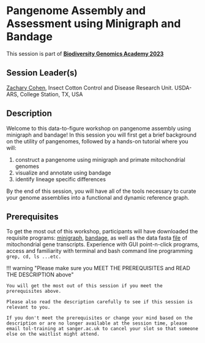 # Pangenome Assembly and Assessment using Minigraph and Bandage

This session is part of [**Biodiversity Genomics Academy 2023**](https://BGA23.org)

## Session Leader(s)

[Zachary Cohen](https://scholar.google.com/citations?user=kAFYGD4AAAAJ&hl=), Insect Cotton Control and Disease Research Unit. USDA-ARS, College Station, TX, USA

## Description

Welcome to this data-to-figure workshop on pangenome assembly using minigraph and bandage! In this session you will first get a brief background on the utility of pangenomes, followed by a hands-on tutorial where you will: 

1. construct a pangenome using minigraph and primate mitochondrial genomes 
2. visualize and annotate using bandage 
3. identify lineage specific differences

By the end of this session, you will have all of the tools necessary to curate your genome assemblies into a functional and dynamic reference graph.

## Prerequisites

To get the most out of this workshop, participants will have downloaded the requisite programs: [minigraph](https://github.com/lh3/minigraph), [bandage](http://rrwick.github.io/Bandage/), as well as the data fasta [file](https://github.com/cistarsa/BGA-23_MTomics/blob/main/MTranscripts.mfa) of mitochondrial gene transcripts. Experience with GUI point-n-click programs, access and familiarity with terminal and bash command line programming `grep, cd, ls ...etc.` 

!!! warning "Please make sure you MEET THE PREREQUISITES and READ THE DESCRIPTION above"

    You will get the most out of this session if you meet the prerequisites above.

    Please also read the description carefully to see if this session is relevant to you.
    
    If you don't meet the prerequisites or change your mind based on the description or are no longer available at the session time, please email tol-training at sanger.ac.uk to cancel your slot so that someone else on the waitlist might attend.
